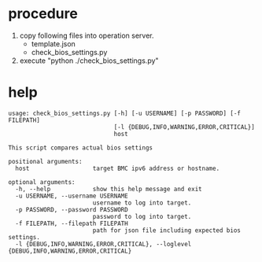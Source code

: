 # procedure
1. copy following files into operation server.
    * template.json
    * check_bios_settings.py
2. execute "python ./check_bios_settings.py"

# help
    usage: check_bios_settings.py [-h] [-u USERNAME] [-p PASSWORD] [-f FILEPATH]
                                  [-l {DEBUG,INFO,WARNING,ERROR,CRITICAL}]
                                  host
    
    This script compares actual bios settings
    
    positional arguments:
      host                  target BMC ipv6 address or hostname.
    
    optional arguments:
      -h, --help            show this help message and exit
      -u USERNAME, --username USERNAME
                            username to log into target.
      -p PASSWORD, --password PASSWORD
                            password to log into target.
      -f FILEPATH, --filepath FILEPATH
                            path for json file including expected bios settings.
      -l {DEBUG,INFO,WARNING,ERROR,CRITICAL}, --loglevel {DEBUG,INFO,WARNING,ERROR,CRITICAL}
